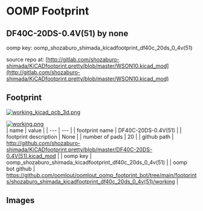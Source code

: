 # OOMP Footprint  
## DF40C-20DS-0.4V(51)  by none  
  
oomp key: oomp_shozaburo_shimada_kicadfootprint_df40c_20ds_0_4v(51)  
  
source repo at: [http://gitlab.com/shozaburo-shimada/KiCADfootprint.pretty/blob/master/WSON10.kicad_mod](http://gitlab.com/shozaburo-shimada/KiCADfootprint.pretty/blob/master/WSON10.kicad_mod)  
## Footprint  
  
[![working_kicad_pcb_3d.png](working_kicad_pcb_3d_600.png)](working_kicad_pcb_3d.png)  
  
[![working.png](working_600.png)](working.png)  
| name | value | 
| --- | --- | 
| footprint name | DF40C-20DS-0.4V(51) | 
| footprint description | None | 
| number of pads | 20 | 
| github path | http://github.com/shozaburo-shimada/KiCADfootprint.pretty/blob/master/DF40C-20DS-0.4V(51).kicad_mod | 
| oomp key | oomp_shozaburo_shimada_kicadfootprint_df40c_20ds_0_4v(51) | 
| oomp bot github | https://github.com/oomlout/oomlout_oomp_footprint_bot/tree/main/footprints/shozaburo_shimada_kicadfootprint_df40c_20ds_0_4v(51)/working | 
## Images  
